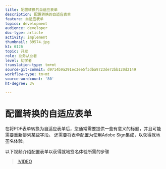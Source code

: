 ```yaml
---
title: 配置转换的自适应表单
description: 配置转换的自适应表单
feature: 自适应表单
topics: development
audience: developer
doc-type: article
activity: implement
thumbnail: 39574.jpg
kt: 6126
topic: 开发
role: 业务从业者
level: 初学者
translation-type: tm+mt
source-git-commit: d9714b9a291ec3ee5f3dba9723de72bb120d2149
workflow-type: tm+mt
source-wordcount: '80'
ht-degree: 3%

---
```


# 配置转换的自适应表单

在将PDF表单转换为自适应表单后，您通常需要提供一些有意义的标题，并且可能需要重新排列某些字段。 还需要将表单配置为使用Adobe Sign集成，以获得就地签名体验。

以下视频介绍配置表单以获得就地签名体验所需的步骤

>[!VIDEO](https://video.tv.adobe.com/v/39574/?quality=9&learn=on)

